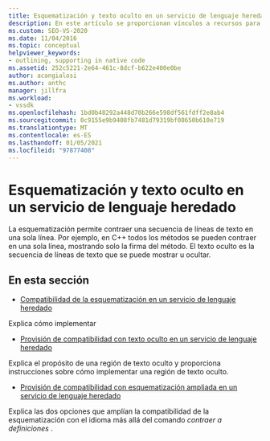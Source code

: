 ```yaml
---
title: Esquematización y texto oculto en un servicio de lenguaje heredado | Microsoft Docs
description: En este artículo se proporcionan vínculos a recursos para implementar la esquematización y el texto oculto en un servicio de lenguaje heredado.
ms.custom: SEO-VS-2020
ms.date: 11/04/2016
ms.topic: conceptual
helpviewer_keywords:
- outlining, supporting in native code
ms.assetid: 252c5221-2e64-461c-8dcf-b622e400e0be
author: acangialosi
ms.author: anthc
manager: jillfra
ms.workload:
- vssdk
ms.openlocfilehash: 1bd0b48292a448d70b266e598df561fdff2e8ab4
ms.sourcegitcommit: 0c9155e9b9408fb7481d79319bf08650b610e719
ms.translationtype: MT
ms.contentlocale: es-ES
ms.lasthandoff: 01/05/2021
ms.locfileid: "97877408"
---
```

# <a name="outlining-and-hidden-text-in-a-legacy-language-service"></a>Esquematización y texto oculto en un servicio de lenguaje heredado
La esquematización permite contraer una secuencia de líneas de texto en una sola línea. Por ejemplo, en C++ todos los métodos se pueden contraer en una sola línea, mostrando solo la firma del método. El texto oculto es la secuencia de líneas de texto que se puede mostrar u ocultar.

## <a name="in-this-section"></a>En esta sección
- [Compatibilidad de la esquematización en un servicio de lenguaje heredado](../../extensibility/internals/how-to-support-outlining-in-a-legacy-language-service.md)

 Explica cómo implementar

- [Provisión de compatibilidad con texto oculto en un servicio de lenguaje heredado](../../extensibility/internals/how-to-provide-hidden-text-support-in-a-legacy-language-service.md)

 Explica el propósito de una región de texto oculto y proporciona instrucciones sobre cómo implementar una región de texto oculto.

- [Provisión de compatibilidad con esquematización ampliada en un servicio de lenguaje heredado](../../extensibility/internals/how-to-provide-expanded-outlining-support-in-a-legacy-language-service.md)

 Explica las dos opciones que amplían la compatibilidad de la esquematización con el idioma más allá del comando *contraer a definiciones* .
